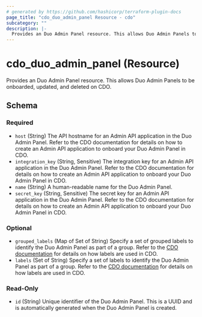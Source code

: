 ```yaml
---
# generated by https://github.com/hashicorp/terraform-plugin-docs
page_title: "cdo_duo_admin_panel Resource - cdo"
subcategory: ""
description: |-
  Provides an Duo Admin Panel resource. This allows Duo Admin Panels to be onboarded, updated, and deleted on CDO.
---
```


# cdo_duo_admin_panel (Resource)

Provides an Duo Admin Panel resource. This allows Duo Admin Panels to be onboarded, updated, and deleted on CDO.



<!-- schema generated by tfplugindocs -->
## Schema

### Required

- `host` (String) The API hostname for an Admin API application in the Duo Admin Panel. Refer to the CDO documentation for details on how to create an Admin API application to onboard your Duo Admin Panel in CDO.
- `integration_key` (String, Sensitive) The integration key for an Admin API application in the Duo Admin Panel. Refer to the CDO documentation for details on how to create an Admin API application to onboard your Duo Admin Panel in CDO.
- `name` (String) A human-readable name for the Duo Admin Panel.
- `secret_key` (String, Sensitive) The secret key for an Admin API application in the Duo Admin Panel. Refer to the CDO documentation for details on how to create an Admin API application to onboard your Duo Admin Panel in CDO.

### Optional

- `grouped_labels` (Map of Set of String) Specify a set of grouped labels to identify the Duo Admin Panel as part of a group. Refer to the [CDO documentation](https://docs.defenseorchestrator.com/t-applying-labels-to-devices-and-objects.html#!c-labels-and-filtering.html) for details on how labels are used in CDO.
- `labels` (Set of String) Specify a set of labels to identify the Duo Admin Panel as part of a group. Refer to the [CDO documentation](https://docs.defenseorchestrator.com/t-applying-labels-to-devices-and-objects.html#!c-labels-and-filtering.html) for details on how labels are used in CDO.

### Read-Only

- `id` (String) Unique identifier of the Duo Admin Panel. This is a UUID and is automatically generated when the Duo Admin Panel is created.
